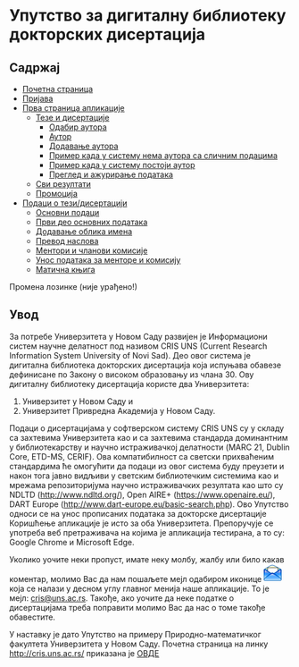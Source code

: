 # Упутство за дигитaлну библиoтeку дoктoрских дисeртaциja

## Садржај
- [Почетна страница](uputstvoDR/pocetnaStranica.md)
- [Пријава](uputstvoDR/prijava.md)
- [Прва страница апликације](uputstvoDR/prvaStranaAplikacije.md)
  - [Тезе и дисертaције](uputstvoDR/prvaStrana/tezeDisertacije.md)
    - [Одабир аутора](uputstvoDR/prvaStrana/autori/odabirAutora.md)
    - [Аутор](uputstvoDR/prvaStrana/autori/autor.md)
    - [Додавање аутора](uputstvoDR/prvaStrana/autori/dodavanjeAutora.md)
    - [Пример када у систему нема аутора са сличним подацима](uputstvoDR/prvaStrana/autori/nemaAutora.md)
    - [Пример када у систему постоји аутор](uputstvoDR/prvaStrana/autori/imaAutora.md)
    - [Преглед и ажурирање података](uputstvoDR/prvaStrana/autori/pregledAzuriranjePodataka.md)
  - [Сви резултати](uputstvoDR/prvaStrana/sviRezultati.md)
  - [Промоција](uputstvoDR/prvaStrana/promocija.md) 
- [Подаци о тези/дисертацији](uputstvoDR/unosPodataka.md)
  - [Основни подаци](uputstvoDR/kljucnaInformacija.md)
  - [Први део основних података](uputstvoDR/kljucnaDokumentacija/osnovniPodaciPrviDeo.md)
  - [Додавање облика имена](uputstvoDR/kljucnaDokumentacija/dodavanjeOblikaImena.md)
  - [Превод наслова](uputstvoDR/kljucnaDokumentacija/prevodNaslova.md)
  - [Ментори и чланови комисије](uputstvoDR/kljucnaDokumentacija/mentoriKomisija.md)
  - [Унос података за менторе и комисију](uputstvoDR/kljucnaDokumentacija/mentoriUnosPodataka.md)
  - [Матична књига](uputstvoDR/kljucnaDokumentacija/maticnaKnjiga.md)



Промена лозинке (није урађено!)

## Увод
За потребе Универзитета у Новом Саду развијен је Информациони систем научне
делатност под називом CRIS UNS (Current Research Information System University of Novi
Sad). Део овог система је дигитална библиотека докторских дисертација која испуњава
обавезe дефинисане по Закону о високом образовању из члана 30. Ову дигиталну библиотеку дисертација користе два Универзитета:
1.	Универзитет у Новом Саду и
2.	Универзитет Привредна Академија у Новом Саду.

Подаци о дисертацијама у софтверском систему CRIS UNS су у складу са захтевима
Универзитета као и са захтевима стандарда доминантним у библиотекарству и научно
истраживачкој делатности (MARC 21, Dublin Core, ETD-MS, CERIF). Ова компатибилност
са светски прихваћеним стандардима ће омогућити да подаци из oвог система буду
преузети и након тога јавно видљиви у светским библиотечким системима као и мрежама
репозиторијума научно истраживачких резултата као што су NDLTD
(http://www.ndltd.org/), Оpen AIRE+ (https://www.openaire.eu/), DART Europe
(http://www.dart-europe.eu/basic-search.php).
Ово Упутство односи се на унос прописаних података за докторске дисертације Коришћење апликације је исто за оба Универзитета. Препоручује се употреба веб претраживача на којима је апликација тестирана, а то су: Google Chrome и Microsoft Edge.

Уколико уочите неки пропуст, имате неку молбу, жалбу или било какав коментар, молимо Вас да нам пошаљете мејл одабиром иконице ![image](./images/email.png) која се налази у десном углу главног менија наше апликације. То је мејл: cris@uns.ac.rs. Такође, aко уочите да неке податке о дисертацијама треба поправити молимо Вас да нас о томе такође обавестите.

У наставку је дато Упутство на примеру Природно-математичког факултета Универзитета у Новом Саду. Почетна страница на линку http://cris.uns.ac.rs/ приказана је [ОВДЕ](uputstvoDR/pocetnaStranica.md) 
